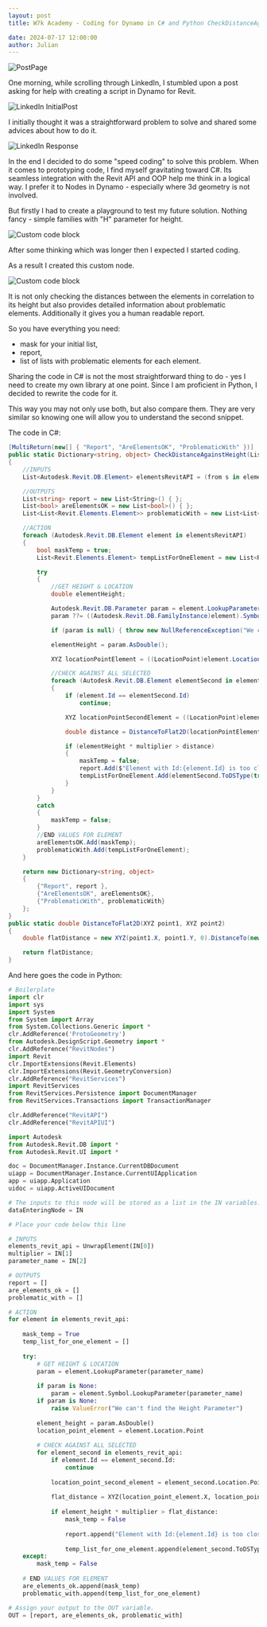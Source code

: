 ```yaml
---
layout: post  
title: W7k Academy - Coding for Dynamo in C# and Python CheckDistanceAgainstHeight

date: 2024-07-17 12:00:00
author: Julian
---
```

![PostPage](/images/2024_BlogPost/Academy_2.jpg)

<!--excerpt-->

One morning, while scrolling through LinkedIn, I stumbled upon a post asking for help with creating a script in Dynamo for Revit. 

![LinkedIn InitialPost](/images/2024_BlogPost/Academy_2_Linkedin_1.jpg)  

I initially thought it was a straightforward problem to solve and shared some advices about how to do it. 

![LinkedIn Response](/images/2024_BlogPost/Academy_2_Linkedin_2.jpg)  

In the end I decided to do some "speed coding" to solve this problem.  When it comes to prototyping code, I find myself gravitating toward C#. Its seamless integration with the Revit API and OOP help me think in a logical way. I prefer it to Nodes in Dynamo -  especially where 3d geometry is not involved.  

But firstly I had to create a playground to test my future solution. Nothing fancy - simple families with "H" parameter for height.  

![Custom code block](/images/2024_BlogPost/Academy_2_workingSpace.png)  

After some thinking which was longer then I expected I started coding.

As a result I created this custom node.

![Custom code block](/images/2024_BlogPost/Academy_2_checkAgainst1.png)  

It is not only checking the distances between the elements in correlation to its height but also provides detailed information about problematic elements. Additionally it gives you a human readable report.  
  
So you have everything you need:
* mask for your initial list, 
* report,
* list of lists with problematic elements for each element. 

Sharing the code in C# is not the most straightforward thing to do - yes I need to create my own library at one point.  Since I am proficient in Python, I decided to  rewrite the code for it.  

This way you may not only use both, but also compare them. They are very similar so knowing one will allow you to understand the second snippet. 

The code in C#:

```c#
[MultiReturn(new[] { "Report", "AreElementsOK", "ProblematicWith" })]
public static Dictionary<string, object> CheckDistanceAgainstHeight(List<Revit.Elements.Element> elements, double multiplier, string parameterName)
{
    //INPUTS
    List<Autodesk.Revit.DB.Element> elementsRevitAPI = (from s in elements select s.InternalElement).ToList();

    //OUTPUTS
    List<string> report = new List<String>() { };
    List<bool> areElementsOK = new List<bool>() { };
    List<List<Revit.Elements.Element>> problematicWith = new List<List<Revit.Elements.Element>>() { };

    //ACTION   
    foreach (Autodesk.Revit.DB.Element element in elementsRevitAPI)
    {
        bool maskTemp = true;
        List<Revit.Elements.Element> tempListForOneElement = new List<Revit.Elements.Element> { };

        try
        {
            //GET HEIGHT & LOCATION 
            double elementHeight;

            Autodesk.Revit.DB.Parameter param = element.LookupParameter(parameterName);
            param ??= ((Autodesk.Revit.DB.FamilyInstance)element).Symbol.LookupParameter(parameterName);

            if (param is null) { throw new NullReferenceException("We can't find the Height Parameter"); }

            elementHeight = param.AsDouble();

            XYZ locationPointElement = ((LocationPoint)element.Location).Point;

            //CHECK AGAINST ALL SELECTED
            foreach (Autodesk.Revit.DB.Element elementSecond in elementsRevitAPI)
            {
                if (element.Id == elementSecond.Id)
                    continue;

                XYZ locationPointSecondElement = ((LocationPoint)elementSecond.Location).Point;

                double distance = DistanceToFlat2D(locationPointElement, locationPointSecondElement);

                if (elementHeight * multiplier > distance)
                {
                    maskTemp = false;
                    report.Add($"Element with Id:{element.Id} is too close to Id:{elementSecond.Id}. H = {elementHeight}, Distance = {distance}");
                    tempListForOneElement.Add(elementSecond.ToDSType(true));
                }
            }
        }
        catch 
        {
            maskTemp = false;
        }
        //END VALUES FOR ELEMENT
        areElementsOK.Add(maskTemp);
        problematicWith.Add(tempListForOneElement);
    }

    return new Dictionary<string, object>
    {
        {"Report", report },
        {"AreElementsOK", areElementsOK},
        {"ProblematicWith", problematicWith}
    };
}
public static double DistanceToFlat2D(XYZ point1, XYZ point2)
{
    double flatDistance = new XYZ(point1.X, point1.Y, 0).DistanceTo(new XYZ(point2.X, point2.Y, 0));

    return flatDistance;
}

```

And here goes the code in Python:

```Python
# Boilerplate
import clr
import sys
import System
from System import Array
from System.Collections.Generic import *
clr.AddReference('ProtoGeometry')
from Autodesk.DesignScript.Geometry import *
clr.AddReference("RevitNodes")
import Revit
clr.ImportExtensions(Revit.Elements)
clr.ImportExtensions(Revit.GeometryConversion)
clr.AddReference("RevitServices")
import RevitServices
from RevitServices.Persistence import DocumentManager 
from RevitServices.Transactions import TransactionManager 

clr.AddReference("RevitAPI")
clr.AddReference("RevitAPIUI")

import Autodesk 
from Autodesk.Revit.DB import *
from Autodesk.Revit.UI import *

doc = DocumentManager.Instance.CurrentDBDocument
uiapp = DocumentManager.Instance.CurrentUIApplication 
app = uiapp.Application 
uidoc = uiapp.ActiveUIDocument

# The inputs to this node will be stored as a list in the IN variables.
dataEnteringNode = IN

# Place your code below this line

# INPUTS
elements_revit_api = UnwrapElement(IN[0])
multiplier = IN[1]
parameter_name = IN[2]

# OUTPUTS
report = []
are_elements_ok = []
problematic_with = []

# ACTION
for element in elements_revit_api:
    
    mask_temp = True
    temp_list_for_one_element = []
    
    try:
        # GET HEIGHT & LOCATION
        param = element.LookupParameter(parameter_name)
        
        if param is None:
            param = element.Symbol.LookupParameter(parameter_name)
        if param is None:
            raise ValueError("We can't find the Height Parameter")
            
        element_height = param.AsDouble()
        location_point_element = element.Location.Point
        
        # CHECK AGAINST ALL SELECTED
        for element_second in elements_revit_api:
            if element.Id == element_second.Id:
                continue
                
            location_point_second_element = element_second.Location.Point
            
            flat_distance = XYZ(location_point_element.X, location_point_element.Y, 0).DistanceTo(XYZ(location_point_second_element.X, location_point_second_element.Y, 0))
            
            if element_height * multiplier > flat_distance:
                mask_temp = False
                
                report.append("Element with Id:{element.Id} is too close to Id:{element_second.Id}. H = {element_height}, Distance = {distance}")
                
                temp_list_for_one_element.append(element_second.ToDSType(True))
    except:
        mask_temp = False
        
    # END VALUES FOR ELEMENT
    are_elements_ok.append(mask_temp)
    problematic_with.append(temp_list_for_one_element)

# Assign your output to the OUT variable.
OUT = [report, are_elements_ok, problematic_with]

```
  
  